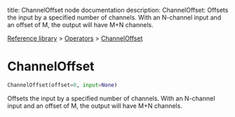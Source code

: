 title: ChannelOffset node documentation
description: ChannelOffset: Offsets the input by a specified number of channels. With an N-channel input and an offset of M, the output will have M+N channels.

[Reference library](../../index.md) > [Operators](../index.md) > [ChannelOffset](index.md)

# ChannelOffset

```python
ChannelOffset(offset=0, input=None)
```

Offsets the input by a specified number of channels. With an N-channel input and an offset of M, the output will have M+N channels.

